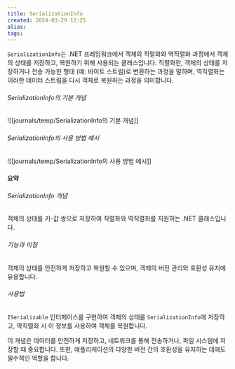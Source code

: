 ```yaml
---
title: SerializationInfo
created: 2024-03-29 12:25
alias:
tags:
---
```

`SerializationInfo`는 
.NET 프레임워크에서 객체의 직렬화와 역직렬화 과정에서 
객체의 상태를 저장하고, 복원하기 위해 사용되는 클래스입니다. 
직렬화란, 객체의 상태를 저장하거나 전송 가능한 형태
(예: 바이트 스트림)로 변환하는 과정을 말하며, 
역직렬화는 이러한 데이터 스트림을 다시 객체로 복원하는 과정을 의미합니다.

###### SerializationInfo의 기본 개념
![[journals/temp/SerializationInfo의 기본 개념]]


###### SerializationInfo의 사용 방법 예시
![[journals/temp/SerializationInfo의 사용 방법 예시]]

#### 요약
###### SerializationInfo 개념
객체의 상태를 키-값 쌍으로 저장하여 
직렬화와 역직렬화를 지원하는 .NET 클래스입니다.
###### 기능과 이점
객체의 상태를 안전하게 저장하고 복원할 수 있으며, 
객체의 버전 관리와 호환성 유지에 유용합니다.
###### 사용법 
`ISerializable` 인터페이스를 구현하여 
객체의 상태를 `SerializationInfo`에 저장하고, 
역직렬화 시 이 정보를 사용하여 객체를 복원합니다.

이 개념은 데이터를 안전하게 저장하고, 
네트워크를 통해 전송하거나, 
파일 시스템에 저장할 때 중요합니다. 
또한, 애플리케이션의 다양한 버전 간의 호환성을 유지하는 데에도 필수적인 역할을 합니다.
